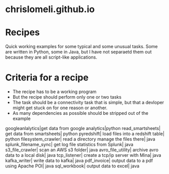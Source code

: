 # chrislomeli.github.io

# Recipes
Quick working examples for some typical and some unusual tasks.  Some are written in Python, some in Java, but
I have not separaetd them out because they are all script-like applications.

# Criteria for a recipe
* The recipe has to be a working program
* But the recipe should perform only one or two tasks 
* The task should be a connectivity task that is simple, but that a devloper might get stuck on for one reason or another.
* As many dependencies as possible should be stripped out of the example



googleanlalytics|get data from google analytics|python
read_smartsheets|	get data from smartsheets|	python
pyredshift|	load files into a redshift table|	python
filesystem_crawler|	read a directory manage the files there|	java
splunk_filename_sync|	get log file statistics from Splunk|	java
s3_file_crawler|	scan an AWS s3 folder|	java
avro_file_utility|	archive avro data to a local disk|	java
tcp_listener|	create a tcp/ip server with Mina|	java
kafka_writer|	write data to kafka|	java
pdf_invoice|	output data to a pdf using Apache POI|	java
sql_workbook|	output data to excel|	java
